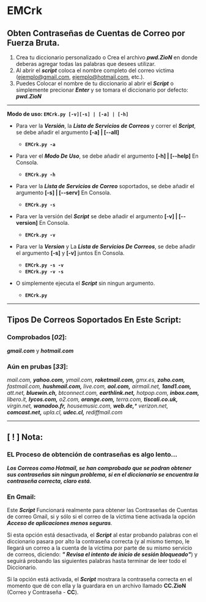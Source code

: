 ﻿# EMCrk

## Obten Contraseñas de Cuentas de Correo por Fuerza Bruta.

1. Crea tu diccionario personalizado o Crea el archivo ***pwd.ZioN*** en donde deberas agregar todas las palabras que desees utilizar.
2. Al abrir el ***script*** coloca el nombre completo del correo victima (ejemplo@gmail.com, ejemplo@hotmail.com, etc.).
3. Puedes Colocar el nombre de tu diccionario al abrir el ***Script*** o simplemente precionar ***Enter*** y se tomara el diccionario por defecto: ***pwd.ZioN***

- - -

**Modo de uso: `EMCrk.py [-v][-s] | [-a] | [-h]`**
+ Para ver la ***Versión***, la ***Lista de Servicios de Correos*** y correr el ***Script***, se debe añadir el argumento __[-a] | [--all]__
  + **`EMCrk.py -a`**
   
+ Para ver el ***Modo De Uso***, se debe añadir el argumento __[-h] | [--help]__ En Consola.
  + **`EMCrk.py -h`**
   
+ Para ver la ***Lista de Servicios de Correo*** soportados, se debe añadir el argumento __[-s] | [--serv]__ En Consola.
  + **`EMCrk.py -s`**
   
+ Para ver la versión del ***Script*** se debe añadir el argumento __[-v] | [--version]__ En Consola.
  + **`EMCrk.py -v`**
   
+ Para ver la ***Version*** y La ***Lista de Servicios De Correos***, se debe añadir el argumento __[-s]__ y __[-v]__ juntos En Consola.
  + **`EMCrk.py -s -v`**
  + **`EMCrk.py -v -s`**
   
+ O simplemente ejecuta el ***Script*** sin ningun argumento.
  + **`EMCrk.py`**

- - -

## Tipos De Correos Soportados En Este Script:

### Comprobados [_02_]:

***gmail.com*** y ***hotmail.com***

### Aún en prubas [_33_]:

_mail.com,          **yahoo.com,**          ymail.com,         **roketmail.com,**     gmx.es,
**zoho.com,**          fastmail.com,       **hushmail.com,**      live.com,          **aol.com,**
airmail.net,       **1and1.com,**          att.net,           **bluewin.ch,**        btconnect.com,
**earthlink.net,**     hotpop.com,         **inbox.com,**         libero.it,         **lycos.com,**
o2.com,            **orange.com,**         terra.com,         **tiscali.co.uk,**     virgin.net,
**wanadoo.fr,**        housemusic.com,     **web.de,***            verizon.net,       **comcast.net,**
upla.cl,           **udec.cl,**            rediffmail.com_
 
- - -
 
## [ ! ] Nota:

### EL Proceso de obtención de contraseñas es algo lento...

***Los Correos como Hotmail, se han comprobado que se podran obtener sus contraseñas sin ningun problema, si en el diccionario se encuentra la contraseña correcta, claro está.***

### En Gmail:
Este ***Script*** Funcionará realmente para obtener las Contraseñas de Cuentas de correo Gmail, si y sólo si el correo de la víctima tiene activada la opción ***Acceso de aplicaciones menos seguras***.

Si esta opción está desactivada, el ***Script*** al estar probando palabras con el diccionario pasara por alto la contraseña correcta (y al mismo tiempo, le llegará un correo a la cuenta de la víctima por parte de su mismo servicio de correos, diciendo: ***"	Revisa el intento de inicio de sesión bloqueado"***) y seguirá probando las siguientes palabras hasta terminar de leer todo el Diccionario.

Si la opción está activada, el ***Script*** mostrara la contraseña correcta en el momento que dé con ella y la guardara en un archivo llamado **CC.ZioN** (Correo y Contraseña - **CC**).
